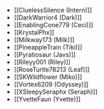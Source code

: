 - [[CluelessSilence (Intern)]]
- [[DarkWarrior4 (Dark)]]
- [[EnablingCone779 (Ceci)]]
- [[KrystalPhx]]
- [[Milkway173 (Milk)]]
- [[PineappleTrain (Tiki)]]
- [[Pyratiosaur (Javs)]]
- [[Rileyy001 (Riley)]]
- [[RoseTurtle78213 (Leaf)]]
- [[SKWildflower (Miko)]]
- [[Vortex6209 (Odyssey)]]
- [[XSleepySeraphx (Seraph)]]
- [[YvetteFaun (Yvette)]]
